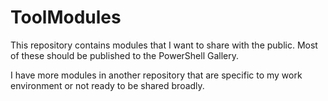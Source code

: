 # ToolModules

This repository contains modules that I want to share with the public. Most of these should be published to the PowerShell Gallery.

I have more modules in another repository that are specific to my work environment or not ready to be shared broadly.
